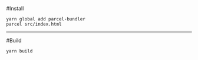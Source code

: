 #Install
```
yarn global add parcel-bundler
parcel src/index.html
```
---

#Build
```
yarn build
```